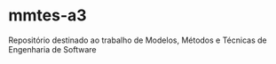 # mmtes-a3
Repositório destinado ao trabalho de Modelos, Métodos e Técnicas de Engenharia de Software
